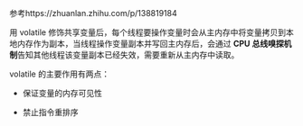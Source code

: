 参考https://zhuanlan.zhihu.com/p/138819184

用 volatile 修饰共享变量后，每个线程要操作变量时会从主内存中将变量拷贝到本地内存作为副本，当线程操作变量副本并写回主内存后，会通过 **CPU 总线嗅探机制**告知其他线程该变量副本已经失效，需要重新从主内存中读取。

volatile 的主要作用有两点：

* 保证变量的内存可见性

* 禁止指令重排序